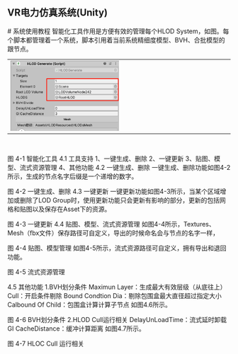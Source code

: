<h2>VR电力仿真系统(Unity)</h2> 
# 系统使用教程

 
 <table border="0">   
 智能化工具作用是方便有效的管理每个HLOD System，如图。每个脚本都管理着一个系统，脚本引用着当前系统精细度模型、BVH、合批模型的跟节点。
  <tr>
    <td width="50%">    
      <img src="/DocumentationImages/1.png" width="50%">        
    </td>
  </tr>
</table></br>

图 4-1  智能化工具
4.1 工具支持
1、一键生成、删除
2、一键更新
3、贴图、模型、流式资源管理
4、其他功能
4.2 一键生成、删除
一键生成、删除功能如图4-2所示，生成的节点名字后缀是一个递增的数字。
  
图 4-2  一键生成、删除
4.3 一键更新
一键更新功能如图4-3所示，当某个区域增加或删除了LOD Group时，使用更新功能只会更新有影响的部分，更新的包括网格和贴图以及保存在Asset下的资源。
 
图 4-3  一键更新
4.4 贴图、模型、流式资源管理
如图4-4所示，Textures、Mesh（fbx文件）保存路径可自定义，导出的时候命名会与节点的名字一样，
 
图 4-4  贴图、模型管理
如图4-5所示，流式资源路径可自定义，拥有导出和退回功能。
  
图 4-5  流式资源管理

4.5 其他功能
1.BVH划分条件
Maximun Layer：生成最大有效层级（从底往上）
Cull：开启条件剔除
Bound Condtion Dia：剔除包围盒最大直径超过指定大小
Calbound Of Child：包围盒计算计算子节点
如图4.6所示。
 
图 4-6  BVH划分条件
2.HLOD Cull运行相关
DelayUnLoadTime：流式延时卸载
GI CacheDistance：缓冲计算距离
如图4.7所示。
 
图 4-7  HLOC Cull 运行相关

